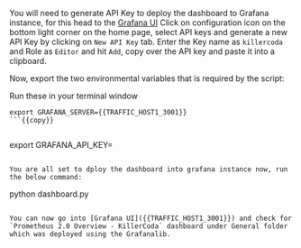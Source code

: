 You will need to generate API Key to deploy the dashboard to Grafana instance, for this head to the [Grafana UI]({{TRAFFIC_HOST1_3001}})
Click on configuration icon on the bottom light corner on the home page, select API keys and generate a new API Key by clicking on `New API Key` tab. Enter the Key name as `killercoda` and Role as `Editor` and hit `Add`, copy over the API key and paste it into a clipboard.


Now, export the two environmental variables that is required by the script:

Run these in your terminal window

```
export GRAFANA_SERVER={{TRAFFIC_HOST1_3001}}
```{{copy}}


```
export GRAFANA_API_KEY=<Replace with Copied API-KEY>
```{{copy}}

You are all set to dploy the dashboard into grafana instance now, run the below command:
```
python dashboard.py
```{{copy}}

You can now go into [Grafana UI]({{TRAFFIC_HOST1_3001}}) and check for `Prometheus 2.0 Overview - KillerCoda` dashboard under General folder which was deployed using the Grafanalib.
